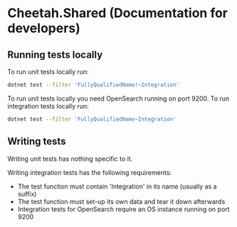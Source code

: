 # Cheetah.Shared (Documentation for developers)

## Running tests locally

To run unit tests locally run:

```sh
dotnet test --filter 'FullyQualifiedName!~Integration'
```

To run unit tests locally you need OpenSearch running on port 9200.
To run integration tests locally run:
```sh
dotnet test --filter 'FullyQualifiedName~Integration'
```

## Writing tests

Writing unit tests has nothing specific to it.

Writing integration tests has the following requirements:

- The test function must contain 'Integration' in its name (usually as a suffix)
- The test function must set-up its own data and tear it down afterwards
- Integration tests for OpenSearch require an OS instance running on port 9200
